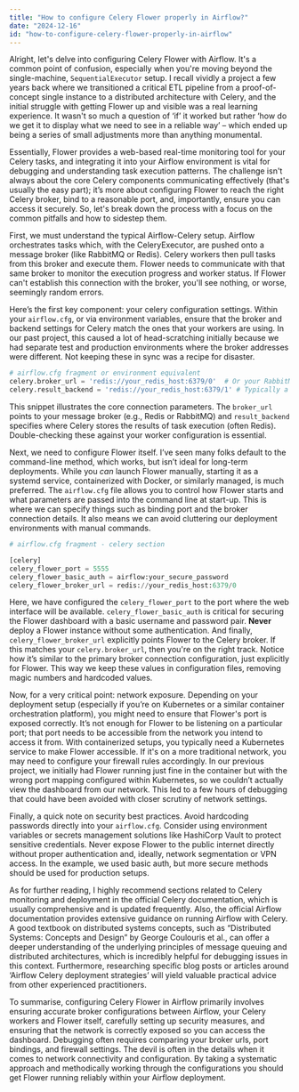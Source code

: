 ```yaml
---
title: "How to configure Celery Flower properly in Airflow?"
date: "2024-12-16"
id: "how-to-configure-celery-flower-properly-in-airflow"
---
```


Alright, let's delve into configuring Celery Flower with Airflow. It's a common point of confusion, especially when you're moving beyond the single-machine, `SequentialExecutor` setup. I recall vividly a project a few years back where we transitioned a critical ETL pipeline from a proof-of-concept single instance to a distributed architecture with Celery, and the initial struggle with getting Flower up and visible was a real learning experience. It wasn't so much a question of ‘if’ it worked but rather ‘how do we get it to display what we need to see in a reliable way’ – which ended up being a series of small adjustments more than anything monumental.

Essentially, Flower provides a web-based real-time monitoring tool for your Celery tasks, and integrating it into your Airflow environment is vital for debugging and understanding task execution patterns. The challenge isn't always about the core Celery components communicating effectively (that's usually the easy part); it’s more about configuring Flower to reach the right Celery broker, bind to a reasonable port, and, importantly, ensure you can access it securely. So, let's break down the process with a focus on the common pitfalls and how to sidestep them.

First, we must understand the typical Airflow-Celery setup. Airflow orchestrates tasks which, with the CeleryExecutor, are pushed onto a message broker (like RabbitMQ or Redis). Celery workers then pull tasks from this broker and execute them. Flower needs to communicate with that same broker to monitor the execution progress and worker status. If Flower can't establish this connection with the broker, you'll see nothing, or worse, seemingly random errors.

Here’s the first key component: your celery configuration settings. Within your `airflow.cfg`, or via environment variables, ensure that the broker and backend settings for Celery match the ones that your workers are using. In our past project, this caused a lot of head-scratching initially because we had separate test and production environments where the broker addresses were different. Not keeping these in sync was a recipe for disaster.

```python
# airflow.cfg fragment or environment equivalent
celery.broker_url = 'redis://your_redis_host:6379/0'  # Or your RabbitMQ url
celery.result_backend = 'redis://your_redis_host:6379/1' # Typically a different redis DB for results
```

This snippet illustrates the core connection parameters. The `broker_url` points to your message broker (e.g., Redis or RabbitMQ) and `result_backend` specifies where Celery stores the results of task execution (often Redis). Double-checking these against your worker configuration is essential.

Next, we need to configure Flower itself. I’ve seen many folks default to the command-line method, which works, but isn’t ideal for long-term deployments. While you *can* launch Flower manually, starting it as a systemd service, containerized with Docker, or similarly managed, is much preferred. The `airflow.cfg` file allows you to control how Flower starts and what parameters are passed into the command line at start-up. This is where we can specify things such as binding port and the broker connection details. It also means we can avoid cluttering our deployment environments with manual commands.

```python
# airflow.cfg fragment - celery section

[celery]
celery_flower_port = 5555
celery_flower_basic_auth = airflow:your_secure_password
celery_flower_broker_url = redis://your_redis_host:6379/0
```

Here, we have configured the `celery_flower_port` to the port where the web interface will be available. `celery_flower_basic_auth` is critical for securing the Flower dashboard with a basic username and password pair. **Never** deploy a Flower instance without some authentication. And finally, `celery_flower_broker_url` explicitly points Flower to the Celery broker. If this matches your `celery.broker_url`, then you're on the right track. Notice how it’s similar to the primary broker connection configuration, just explicitly for Flower. This way we keep these values in configuration files, removing magic numbers and hardcoded values.

Now, for a very critical point: network exposure. Depending on your deployment setup (especially if you’re on Kubernetes or a similar container orchestration platform), you might need to ensure that Flower's port is exposed correctly. It’s not enough for Flower to be listening on a particular port; that port needs to be accessible from the network you intend to access it from. With containerized setups, you typically need a Kubernetes service to make Flower accessible. If it's on a more traditional network, you may need to configure your firewall rules accordingly. In our previous project, we initially had Flower running just fine in the container but with the wrong port mapping configured within Kubernetes, so we couldn’t actually view the dashboard from our network. This led to a few hours of debugging that could have been avoided with closer scrutiny of network settings.

Finally, a quick note on security best practices. Avoid hardcoding passwords directly into your `airflow.cfg`. Consider using environment variables or secrets management solutions like HashiCorp Vault to protect sensitive credentials. Never expose Flower to the public internet directly without proper authentication and, ideally, network segmentation or VPN access. In the example, we used basic auth, but more secure methods should be used for production setups.

As for further reading, I highly recommend sections related to Celery monitoring and deployment in the official Celery documentation, which is usually comprehensive and is updated frequently. Also, the official Airflow documentation provides extensive guidance on running Airflow with Celery. A good textbook on distributed systems concepts, such as “Distributed Systems: Concepts and Design” by George Coulouris et al., can offer a deeper understanding of the underlying principles of message queuing and distributed architectures, which is incredibly helpful for debugging issues in this context. Furthermore, researching specific blog posts or articles around ‘Airflow Celery deployment strategies’ will yield valuable practical advice from other experienced practitioners.

To summarise, configuring Celery Flower in Airflow primarily involves ensuring accurate broker configurations between Airflow, your Celery workers and Flower itself, carefully setting up security measures, and ensuring that the network is correctly exposed so you can access the dashboard. Debugging often requires comparing your broker urls, port bindings, and firewall settings. The devil is often in the details when it comes to network connectivity and configuration. By taking a systematic approach and methodically working through the configurations you should get Flower running reliably within your Airflow deployment.
```
